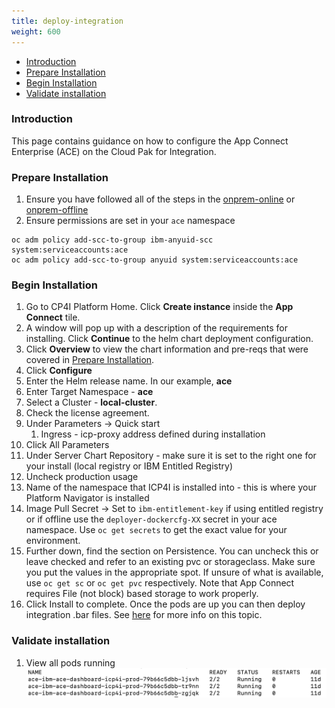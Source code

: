 ```yaml
---
title: deploy-integration
weight: 600
---
```


- [Introduction](#introduction)
- [Prepare Installation](#prepare-installation)
- [Begin Installation](#begin-installation)
- [Validate installation](#validate-installation)

### Introduction
This page contains guidance on how to configure the App Connect Enterprise (ACE) on the Cloud Pak for Integration.

### Prepare Installation

1. Ensure you have followed all of the steps in the [onprem-online](../onprem-online) or [onprem-offline](../onprem-offile)
2. Ensure permissions are set in your `ace` namespace
```
oc adm policy add-scc-to-group ibm-anyuid-scc system:serviceaccounts:ace
oc adm policy add-scc-to-group anyuid system:serviceaccounts:ace
```

### Begin Installation
1. Go to CP4I Platform Home. Click **Create instance** inside the **App Connect** tile.    
1. A window will pop up with a description of the requirements for installing. Click **Continue** to the helm chart deployment configuration.
  2. Click **Overview** to view the chart information and pre-reqs that were covered in [Prepare Installation](#prepare-installation).
3. Click **Configure**
4. Enter the Helm release name. In our example, **ace**
5. Enter Target Namespace - **ace**
6. Select a Cluster - **local-cluster**.
7. Check the license agreement.
8. Under Parameters -> Quick start
   1. Ingress - icp-proxy address defined during installation   
9.  Click All Parameters
10. Under Server Chart Repository - make sure it is set to the right one for your install (local registry or IBM Entitled Registry)
10. Uncheck production usage
11. Name of the namespace that ICP4I is installed into - this is where your Platform Navigator is installed
12. Image Pull Secret -> Set to `ibm-entitlement-key` if using entitled registry or if offline use the `deployer-dockercfg-XX` secret in your ace namespace.  Use `oc get secrets` to get the exact value for your environment.
13. Further down, find the section on Persistence. You can uncheck this or leave checked and refer to an existing pvc or storageclass.  Make sure you put the values in the appropriate spot.  If unsure of what is available, use `oc get sc` or `oc get pvc` respectively.  Note that App Connect requires File (not block) based storage to work properly.
14. Click Install to complete.  Once the pods are up you can then deploy integration .bar files.  See [here](https://www.ibm.com/support/knowledgecenter/SSTTDS_11.0.0/com.ibm.ace.icp.doc/icp0015_.htm) for more info on this topic.

### Validate installation    

1. View all pods running
    ![](4.ace-pods.png)

